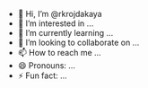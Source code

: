 - 👋 Hi, I’m @rkrojdakaya
- 👀 I’m interested in ...
- 🌱 I’m currently learning ...
- 💞️ I’m looking to collaborate on ...
- 📫 How to reach me ...
- 😄 Pronouns: ...
- ⚡ Fun fact: ...

<!---file:///C:/Users/info/OneDrive/Desktop/themeforest-OE1MlOrJ-hub-responsive-multipurpose-wordpress-theme11.html
rkrojdakaya/rkrojdakaya is a ✨ special ✨ repository because its `README.md` (this file) appears on your GitHub profile.
You can click the Preview link to take a look at your changes.
--->
 

